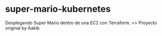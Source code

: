 # super-mario-kubernetes
Desplegando Super Mario dentro de una EC2 con Terraform. >> Proyecto original by Aakib
